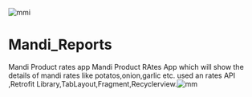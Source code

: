![mmi](https://user-images.githubusercontent.com/82798816/174282383-412f0e55-ffb4-4c51-b032-db78eb3d94a7.png)
# Mandi_Reports
Mandi Product rates app 
Mandi Product RAtes App which will show the details of mandi rates like potatos,onion,garlic etc.
used an rates API ,Retrofit Library,TabLayout,Fragment,Recyclerview.![mm](https://user-images.githubusercontent.com/82798816/174281301-37abf8ef-ec3c-4ebc-ab36-61f6a0b1fc69.png)



